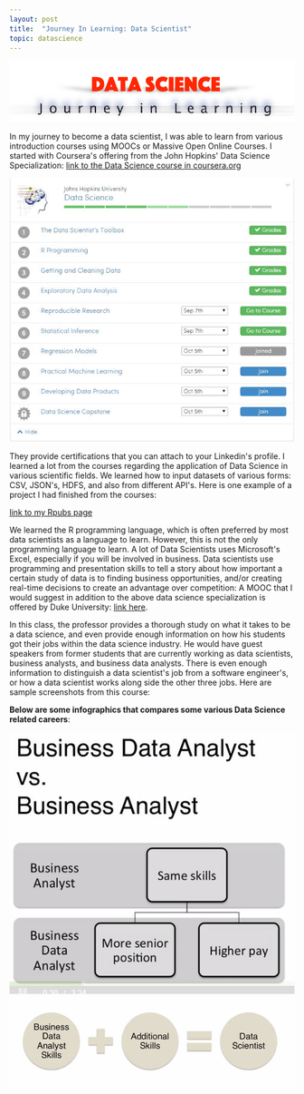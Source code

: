 ```yaml
---
layout: post
title:  "Journey In Learning: Data Scientist"
topic: datascience
---
```


![Journey in Learning: Data Science](/assets/images/datascience/jildatascience.jpg)

In my journey to become a data scientist, I was able to learn from various introduction courses using MOOCs or Massive Open Online Courses. I started with Coursera's offering from the John Hopkins' Data Science Specialization: [link to the Data Science course in coursera.org](https://www.coursera.org/specializations/jhudatascience)

![John Hopkins Universeity Data Science course list](/assets/images/datascience/jilcoursera.JPG)

They provide certifications that you can attach to your Linkedin's profile. I learned a lot from the courses regarding the application of Data Science in various scientific fields. We learned how to input datasets of various forms: CSV, JSON's, HDFS, and also from different API's. Here is one example of a project I had finished from the courses:

[link to my Rpubs page](http://rpubs.com/journeylearner/)

We learned the R programming language, which is often preferred by most data scientists as a language to learn. However, this is not the only programming language to learn. A lot of Data Scientists uses Microsoft's Excel, especially if you will be involved in business. Data scientists use programming and presentation skills to tell a story about how important a certain study of data is to finding business opportunities, and/or creating real-time decisions to create an advantage over competition: A MOOC that I would suggest in addition to the above data science specialization is offered by Duke University: [link here](https://www.coursera.org/specializations/excel-mysql).

In this class, the professor provides a thorough study on what it takes to be a data science, and even provide enough information on how his students got their jobs within the data science industry. He would have guest speakers from former students that are currently working as data scientists, business analysts, and business data analysts. There is even enough information to distinguish a data scientist's job from a software engineer's, or how a data scientist works along side the other three jobs. Here are sample screenshots from this course:

**Below are some infographics that compares some various Data Science related careers**:

![Business Data vs Business Data Analyst](/assets/images/datascience/jilbusinessdataanalystversusbusinessanalyst.JPG)
![Data Scientist vs Business Data Analyst](/assets/images/datascience/jildatascientistskills.JPG)